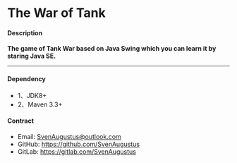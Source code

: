 # The War of Tank

#### Description
**The game of Tank War based on Java Swing which you can learn it by staring Java SE.**

-------------------------- 
#### Dependency
* 1、JDK8+
* 2、Maven 3.3+

#### Contract
* Email: SvenAugustus@outlook.com
* GitHub: https://github.com/SvenAugustus
* GitLab: https://gitlab.com/SvenAugustus


